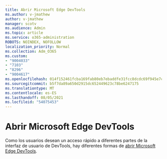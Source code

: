 ```yaml
---
title: Abrir Microsoft Edge DevTools
ms.author: v-jmathew
author: v-jmathew
manager: scotv
ms.audience: Admin
ms.topic: article
ms.service: o365-administration
ROBOTS: NOINDEX, NOFOLLOW
localization_priority: Normal
ms.collection: Adm_O365
ms.custom:
- "9004033"
- "7103"
- "8296"
- "9004617"
ms.openlocfilehash: 014f152461fcba169fab80eb7ebaddfe31fcc8dcdc69f945e7ca318bd90a12a5
ms.sourcegitcommit: b5f7da89a650d2915dc652449623c78be6247175
ms.translationtype: MT
ms.contentlocale: es-ES
ms.lasthandoff: 08/05/2021
ms.locfileid: "54075453"
---
```

# <a name="open-microsoft-edge-devtools"></a>Abrir Microsoft Edge DevTools

Como los usuarios desean un acceso rápido a diferentes partes de la interfaz de usuario de DevTools, hay diferentes formas de [abrir Microsoft Edge DevTools](https://go.microsoft.com/fwlink/?linkid=2135152).
